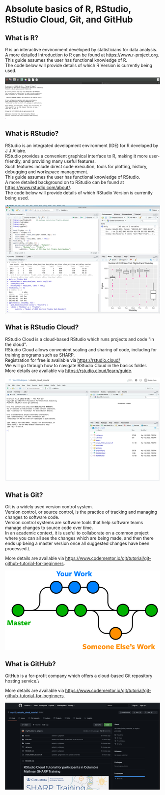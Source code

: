# Absolute basics of R, RStudio, RStudio Cloud, Git, and GitHub

## What is R?

R is an interactive environment developed by statisticians for data analysis.\
A more detailed Introduction to R can be found at https://www.r-project.org. \
This guide assumes the user has functional knowledge of R.\
The code below will provide details of which R Version is currently being used.

![](../images/what_is_r.png)

## What is RStudio?

RStudio is an integrated development environment (IDE) for R developed by J J Allaire.\
RStudio provides a convenient graphical interface to R, making it more user-friendly, and providing many useful features.\
Such features include direct code execution, tools for plotting, history, debugging and workspace management.\
This guide assumes the user has functional knowledge of RStudio.\
A more detailed background on to RStudio can be found at https://www.rstudio.com/about/. \
The code below will provide details of which RStudio Version is currently being used.

![](../images/what_is_rstudio.png)

## What is RStudio Cloud?

RStudio Cloud is a cloud-based RStudio which runs projects and code "in the cloud".\
RStudio Cloud allows convenient scaling and sharing of code, including for training programs such as SHARP.\
Registration for free is available via https://rstudio.cloud/ \
We will go through how to navigate RStudio Cloud in the basics folder. \
More details are available via https://rstudio.cloud/learn/guide.

![](../images/rstudio_cloud_first_load.png)

## What is Git?

Git is a widely used version control system.\
Version control, or source control, is the practice of tracking and managing changes to software code.\
Version control systems are software tools that help software teams manage changes to source code over time.\
In an academic context, it is useful to collaborate on a common project where you can all see the changes which are being made, and then there ends up being a master version once all suggested changes have been processed.\

More details are available via https://www.codementor.io/git/tutorial/git-github-tutorial-for-beginners.

![](../images/what_is_git.png)

## What is GitHub?

GitHub is a for-profit company which offers a cloud-based Git repository hosting service.\

More details are available via https://www.codementor.io/git/tutorial/git-github-tutorial-for-beginners.

![](../images/what_is_github.png)
